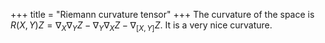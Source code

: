+++
title = "Riemann curvature tensor"
+++
The curvature of the space is $R(X, Y)Z = \nabla_X\nabla_Y Z - \nabla_Y \nabla_X Z - \nabla_{[X, Y]} Z$.
It is a very nice curvature.
